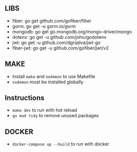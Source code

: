 ## LIBS

- fiber: go get github.com/gofiber/fiber
- gorm: go get -u gorm.io/gorm
- mongodb: go get go.mongodb.org/mongo-driver/mongo
- dotenv: go get -u github.com/joho/godotenv
- jwt: go get -u github.com/dgrijalva/jwt-go
- fiber-jwt: go get -u github.com/gofiber/jwt/v2

## MAKE

- Install `make` and `nodemon` to use Makefile
- `nodemon` must be installed globally

## Instructions

- `make dev` to run with hot reload
- `go mod tidy` to remove unused packages

## DOCKER

- `docker-compose up --build` to run with docker
